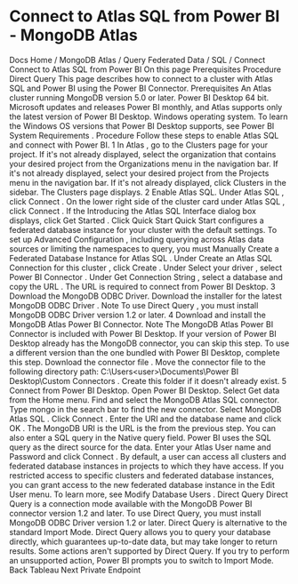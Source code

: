 # Connect to Atlas SQL from Power BI - MongoDB Atlas


Docs Home / MongoDB Atlas / Query Federated Data / SQL / Connect Connect to Atlas SQL from Power BI On this page Prerequisites Procedure Direct Query This page describes how to connect to a cluster with Atlas SQL and
Power BI using the Power BI Connector. Prerequisites An Atlas cluster running MongoDB version 5.0 or later. Power BI Desktop 64 bit. Microsoft
updates and releases Power BI monthly, and Atlas supports only
the latest version of Power BI Desktop. Windows operating system. To learn the Windows OS versions that
Power BI Desktop supports, see Power BI System Requirements . Procedure Follow these steps to enable Atlas SQL and connect with Power BI. 1 In Atlas , go to the Clusters page for your project. If it's not already displayed, select the organization that
contains your desired project from the Organizations menu in the
navigation bar. If it's not already displayed, select your desired project
from the Projects menu in the navigation bar. If it's not already displayed, click Clusters in the
sidebar. The Clusters page displays. 2 Enable Atlas SQL. Under Atlas SQL , click Connect . On the lower right side of the cluster card under Atlas SQL , click Connect . If the Introducing the Atlas SQL Interface dialog box displays, click Get Started . Click Quick Start Quick Start configures a federated database instance for your
cluster with the default settings. To set up Advanced Configuration ,
including querying across Atlas data sources or
limiting the namespaces to query, you must Manually Create a Federated Database Instance for Atlas SQL . Under Create an Atlas SQL Connection for this cluster , click Create . Under Select your driver , select Power BI Connector . Under Get Connection String , select a database and copy the URL . The URL is required to connect from Power BI Desktop. 3 Download the MongoDB ODBC Driver. Download the installer for the latest MongoDB ODBC Driver . Note To use Direct Query , you must install MongoDB ODBC Driver version 1.2 or later. 4 Download and install the MongoDB Atlas Power BI Connector. Note The MongoDB Atlas Power BI Connector is included with Power BI Desktop.
If your version of Power BI Desktop already has the MongoDB connector, you can skip this step.
To use a different version than the one bundled with Power BI Desktop, complete this step. Download the connector file . Move the connector file to the following directory path: C:\Users\<user>\Documents\Power BI Desktop\Custom Connectors . Create this folder if it doesn't already exist. 5 Connect from Power BI Desktop. Open Power BI Desktop. Select Get data from the Home menu. Find and select the MongoDB Atlas SQL connector. Type mongo in the search bar to find the new connector. Select MongoDB Atlas SQL . Click Connect . Enter the URI and the database name and click OK . The MongoDB URI is the URL is the from the previous step. You can also enter a SQL query in the Native query field. Power BI uses the SQL
query as the direct source for the data. Enter your Atlas User name and Password and click Connect . By default, a user can access all clusters and federated database instances in projects to which they have access. If you restricted
access to specific clusters and federated database instances, you can grant
access to the new federated database instance in the Edit User menu. To learn more, see Modify Database Users . Direct Query Direct Query is a connection mode available with the
MongoDB Power BI connector version 1.2 and later.
To use Direct Query, you must install MongoDB ODBC Driver version 1.2 or later. Direct Query is alternative to the standard Import Mode. Direct Query allows
you to query your database directly, which guarantees up-to-date data, but may
take longer to return results. Some actions aren't supported by Direct Query. If you
try to perform an unsupported action, Power BI prompts you to
switch to Import Mode. Back Tableau Next Private Endpoint
